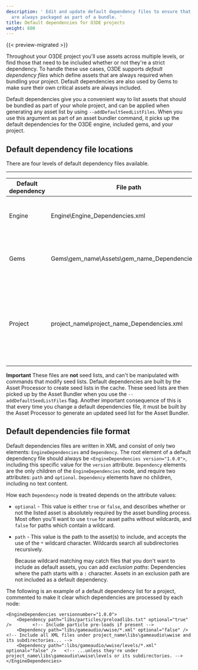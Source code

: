 ```yaml
---
description: ' Edit and update default dependency files to ensure that game-wide assets
  are always packaged as part of a bundle. '
title: Default dependencies for O3DE projects
weight: 600
---
```


{{< preview-migrated >}}

 Throughout your O3DE project you'll use assets across multiple levels, or find those that need to be included whether or not they're a strict dependency\. To handle these use cases, O3DE supports *default dependency files* which define assets that are always required when bundling your project\. Default dependencies are also used by Gems to make sure their own critical assets are always included\.

 Default dependencies give you a convenient way to list assets that should be bundled as part of your whole project, and can be applied when generating any asset list by using `--addDefaultSeedListFiles`\. When you use this argument as part of an asset bundler command, it picks up the default dependencies for the O3DE engine, included gems, and your project\.

## Default dependency file locations 

 There are four levels of default dependency files available\.


****

| Default dependency | File path | Description |
| --- | --- | --- |
| Engine | Engine\\Engine\_Dependencies\.xml | The dependencies packaged for every O3DE project\. Only edit this file when you use the same installation to create multiple projects that need to include a specific resource which even basic game functionality depends on\. |
| Gems | Gems\\gem\_name\\Assets\\gem\_name\_Dependencies\.xml | The required dependencies for the named gem\. When creating a new gem, include any resources that are required regardless of whether they're used explicitly within a project here\. Never edit the default dependency file for a gem which you aren't writing or customizing\. |
| Project | project\_name\\project\_name\_Dependencies\.xml | Project\-wide dependencies\. This is the default dependency file that you'll be editing most frequently, and should include things like game\-wide audio, configuration information for pre\-loading resources at launch time, or other assets that must always be included with your project\. When you create a new project, the dependency file is created from the ProjectTemplates\\DefaultTemplate\\$\{ProjectName\}\\$\{ProjectName\}\_Dependencies\.xml template\. |

**Important**
 These files are **not** seed lists, and can't be manipulated with commands that modify seed lists\. Default dependencies are built by the Asset Processor to create seed lists in the cache\. These seed lists are then picked up by the Asset Bundler when you use the `--addDefaultSeedListFiles` flag\.
Another important consequence of this is that every time you change a default dependencies file, it must be built by the Asset Processor to generate an updated seed list for the Asset Bundler\.

## Default dependencies file format 

Default dependencies files are written in XML and consist of only two elements: `EngineDependencies` and `Dependency`\. The root element of a default dependency file should always be `<EngineDependencies version="1.0.0">`, including this specific value for the `version` attribute\. `Dependency` elements are the only children of the `EngineDependencies` node, and require two attributes: `path` and `optional`\. `Dependency` elements have no children, including no text content\.

How each `Dependency` node is treated depends on the attribute values:
+ `optional` - This value is either `true` or `false`, and describes whether or not the listed asset is absolutely required by the asset bundling process\. Most often you'll want to use `true` for asset paths without wildcards, and `false` for paths which contain a wildcard\.
+ `path` - This value is the path to the asset\(s\) to include, and accepts the use of the `*` wildcard character\. Wildcards search all subdirectories recursively\.

  Because wildcard matching may catch files that you don't want to include as default assets, you can add *exclusion paths*: Dependencies where the path starts with a `:` character\. Assets in an exclusion path are not included as a default dependency\.

The following is an example of a default dependency list for a project, commented to make it clear which dependencies are processed by each node:

```
<EngineDependencies versionnumber="1.0.0">
    <Dependency path="libs/particles/preloadlibs.txt" optional="true" />        <!-- Include particle pre-loads if present -->
    <Dependency path="libs/gameaudio/wwise/*.xml" optional="false" />           <!-- Include all XML files under project_name\libs\gameaudio\wwise and its subdirectories... -->
    <Dependency path=":libs/gameaudio/wwise/levels/*.xml" optional="false" />   <!-- ...unless they're under project_name\libs\gameaudio\wwise\levels or its subdirectories. -->
</EngineDependencies>
```
